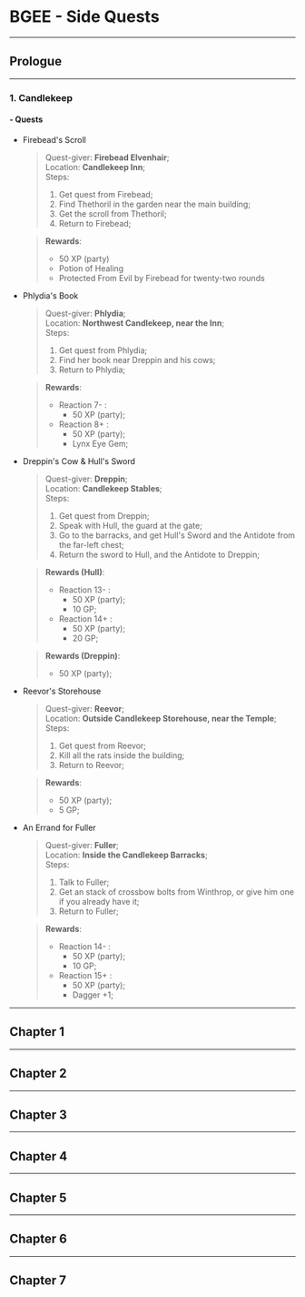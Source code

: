 ﻿# BGEE - Side Quests
---
## Prologue
---
### 1. Candlekeep

#### - Quests

* Firebead's Scroll
  > Quest-giver: **Firebead Elvenhair**;\
  > Location: **Candlekeep Inn**;\
  > Steps:
  > 1. Get quest from Firebead;
  > 2. Find Thethoril in the garden near the main building;
  > 3. Get the scroll from Thethoril;
  > 4. Return to Firebead;
  
  >**Rewards**:
  > * 50 XP (party)
  > * Potion of Healing
  > * Protected From Evil by Firebead for twenty-two rounds
  
* Phlydia's Book
  > Quest-giver: **Phlydia**;\
  > Location: **Northwest Candlekeep, near the Inn**;\
  > Steps:
  > 1. Get quest from Phlydia;
  > 2. Find her book near Dreppin and his cows;
  > 3. Return to Phlydia;
  
  >**Rewards**:
  > * Reaction 7- :
  >     * 50 XP (party);
  > * Reaction 8+ :
  >     * 50 XP (party);
  >     * Lynx Eye Gem;
  
* Dreppin's Cow & Hull's Sword
  > Quest-giver: **Dreppin**;\
  > Location: **Candlekeep Stables**;\
  > Steps:
  > 1. Get quest from Dreppin;
  > 2. Speak with Hull, the guard at the gate;
  > 3. Go to the barracks, and get Hull's Sword and the Antidote from the far-left chest;
  > 4. Return the sword to Hull, and the Antidote to Dreppin;
  
  >**Rewards (Hull)**:
  > * Reaction 13- :
  >     * 50 XP (party);
  >     * 10 GP; 
  > * Reaction 14+ :
  >     * 50 XP (party);
  >     * 20 GP;
  
  >**Rewards (Dreppin)**:
  > * 50 XP (party);
  
* Reevor's Storehouse
  > Quest-giver: **Reevor**;\
  > Location: **Outside Candlekeep Storehouse, near the Temple**;\
  > Steps:
  > 1. Get quest from Reevor;
  > 2. Kill all the rats inside the building;
  > 3. Return to Reevor;
  
  >**Rewards**:
  > * 50 XP (party);
  > * 5 GP;
  
* An Errand for Fuller
    > Quest-giver: **Fuller**;\
    > Location: **Inside the Candlekeep Barracks**;\
    > Steps:
    > 1. Talk to Fuller;
    > 2. Get an stack of crossbow bolts from Winthrop, or give him one if you already have it;
    > 3. Return to Fuller;
    
    >**Rewards**:
    > * Reaction 14- :
    >   * 50 XP (party);
    >   * 10 GP;
    > * Reaction 15+ :
    >   * 50 XP (party);
    >   * Dagger +1;
---
## Chapter 1
---
## Chapter 2
---
## Chapter 3
---
## Chapter 4
---
## Chapter 5
---
## Chapter 6
---
## Chapter 7
